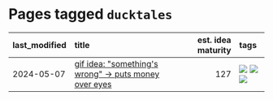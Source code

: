 # Pages tagged `ducktales`

|last_modified|title|est. idea maturity|tags
|:---|:---|---:|:---|
|2024-05-07|[gif idea: "something's wrong" -> puts money over eyes](../ducktales_gif.md)|127|[![](https://img.shields.io/badge/tag-art-99b5f2)](../tags/art.md) [![](https://img.shields.io/badge/tag-ducktales-8b3cb7)](../tags/ducktales.md) [![](https://img.shields.io/badge/tag-gif-759071)](../tags/gif.md)|